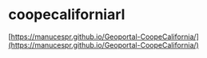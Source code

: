 # coopecaliforniarl
[https://manucespr.github.io/Geoportal-CoopeCalifornia/](https://manucespr.github.io/Geoportal-CoopeCalifornia/)
